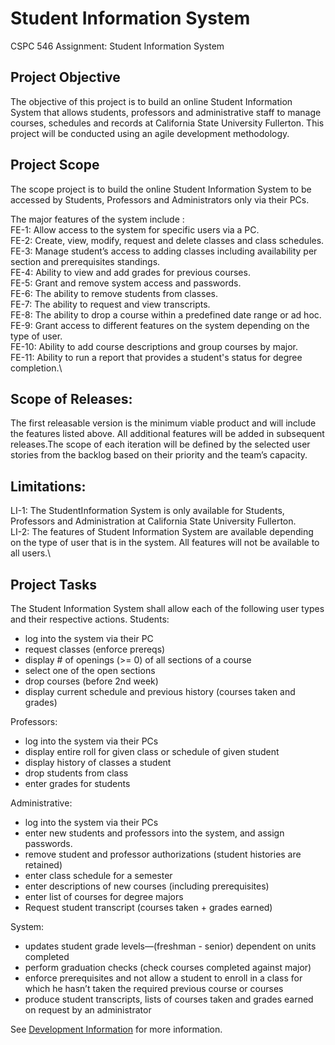 # Student Information System

CSPC 546 Assignment: Student Information System

## Project Objective 
The objective of this project is to build an online Student Information System that allows students, professors and administrative staff to manage courses, schedules and records at California State University Fullerton. This project will be conducted using an agile development methodology.

## Project Scope
The scope project is to build the online Student Information System to be accessed by Students, Professors and Administrators only via their PCs. 

The major features of the system include :\
FE-1: Allow access to the system for specific users via a PC.\
FE-2: Create, view, modify, request and delete classes and class schedules.\
FE-3: Manage student’s access to adding classes including availability per section and prerequisites standings.\
FE-4: Ability to view and add grades for previous courses.\
FE-5: Grant and remove system access and passwords.\
FE-6: The ability to remove students from classes.\
FE-7: The ability to request and view transcripts.\
FE-8: The ability to drop a course within a predefined date range or ad hoc.\
FE-9: Grant access to different features on the system depending on the type of user.\
FE-10: Ability to add course descriptions and group courses by major.\
FE-11: Ability to run a report that provides a student's status for degree completion.\

## Scope of Releases:
The first releasable version is the minimum viable product and will include the features listed above. All additional features will be added in subsequent releases.The scope of each iteration will be defined by the selected user stories from the backlog based on their priority and the team’s capacity. 

## Limitations:
LI-1: The StudentInformation System is only available for Students, Professors and Administration at California State University Fullerton.\
LI-2: The features of Student Information System are available depending on the type of user that is in the system. All features will not be available to all users.\

## Project Tasks
The Student Information System shall allow each of the following user types and their respective actions.
Students:
* log into the system via their PC 
* request classes (enforce prereqs)
* display # of openings (>= 0) of all sections of a course
* select one of the open sections
* drop courses (before 2nd week) 
* display current schedule and previous history (courses taken and grades) 
 
Professors: 
* log into the system via their PCs
* display entire roll for given class or schedule of given student 
* display history of classes a student 
* drop students from class
* enter grades for students 

Administrative:
* log into the system via their PCs
* enter new students and professors into the system, and assign passwords. 
* remove student and professor authorizations (student histories are retained) 
* enter class schedule for a semester
* enter descriptions of new courses (including prerequisites)
* enter list of courses for degree majors
* Request student transcript (courses taken + grades earned)

System:
* updates student grade levels—(freshman - senior) dependent on units completed
* perform graduation checks (check courses completed against major)
* enforce prerequisites and not allow a student to enroll in a class for which he hasn’t taken the required previous course or courses
* produce student transcripts, lists of courses taken and grades earned on request by an administrator

See [Development Information](dev_info.md) for more information.
